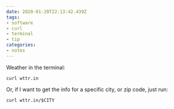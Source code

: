 ```yaml
---
date: 2020-01-20T22:13:42.439Z
tags:
- software
- curl
- terminal
- tip
categories:
- notes
---
```


Weather in the terminal:

```text
curl wttr.in
```

Or, if I want to get the info for a specific city, or zip code, just run:

```text
curl wttr.in/$CITY
```

